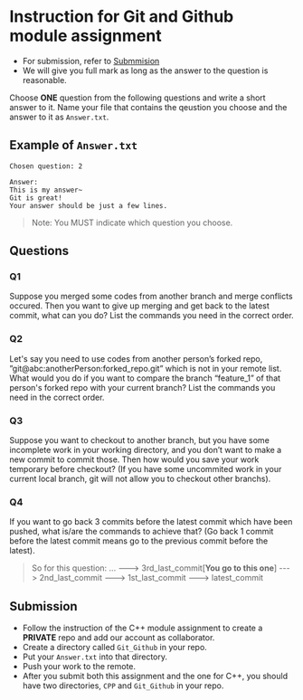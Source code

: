 # Instruction for Git and Github module assignment
* For submission, refer to [Submmision](#submission)
* We will give you full mark as long as the answer to the question is reasonable.

Choose __ONE__ question from the following questions and write a short answer to it. Name your file that contains the qeustion you choose and the answer to it as `Answer.txt`.  
   
Example of `Answer.txt`
-----------------------
```
Chosen question: 2

Answer:
This is my answer~
Git is great!
Your answer should be just a few lines.
```
> Note: You MUST indicate which question you choose.

## Questions

### Q1
Suppose you merged some codes from another branch and merge conflicts occured. Then you want to give up merging and get back to the latest commit, what can you do? List the commands you need in the correct order.

### Q2
Let's say you need to use codes from another person’s forked repo,
”git@abc:anotherPerson:forked_repo.git” which is not in your remote list. What would you do if you want to compare the branch “feature_1” of that person's forked repo with your current branch? List the commands you need in the correct order.

### Q3
Suppose you want to checkout to another branch, but you have some incomplete work in your working directory, and you don’t want to make a new commit to commit those. Then how would you save your work temporary before checkout? (If you have some uncommited work in your current local branch, git will not allow you to checkout other branchs).  

### Q4
If you want to go back 3 commits before the latest commit which have been pushed, what is/are the commands to achieve that? (Go back 1 commit before the latest commit means go to the previous commit before the latest).   
> So for this question: ... ---> 3rd_last_commit[**You go to this one**] ---> 2nd_last_commit ---> 1st_last_commit ---> latest_commit

## Submission

* Follow the instruction of the C++ module assignment to create a __PRIVATE__ repo and add our account as collaborator.
* Create a directory called `Git_Github` in your repo.
* Put your `Answer.txt` into that directory.
* Push your work to the remote.
* After you submit both this assignment and the one for C++, you should have two directories, `CPP` and `Git_Github` in your repo.



